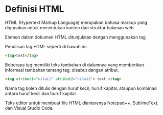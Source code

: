 # Definisi HTML

HTML (Hypertext Markup Language) merupakan bahasa markup yang digunakan untuk menentukan konten dan
struktur halaman web.

Elemen dalam dokumen HTML ditunjukkan dengan menggunakan tag.

Penulisan tag HTML seperti di bawah ini:

```html
<tag>text</tag>
```

Beberapa tag memiliki teks tambahan di dalamnya yang memberikan informasi tambahan tentang tag; disebut dengan atribut.

```html
<tag atribut1="nilai1" atribut2="nilai2"> text </tag>
```

Nama tag boleh ditulis dengan huruf kecil, huruf kapital, ataupun kombinasi antara huruf kecil dan huruf kapital.

Teks editor untuk membuat file HTML diantaranya Notepad++, SublimeText, dan Visual Studio Code.

